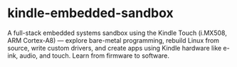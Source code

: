 # kindle-embedded-sandbox
A full-stack embedded systems sandbox using the Kindle Touch (i.MX508, ARM Cortex-A8) — explore bare-metal programming, rebuild Linux from source, write custom drivers, and create apps using Kindle hardware like e-ink, audio, and touch. Learn from firmware to software.
